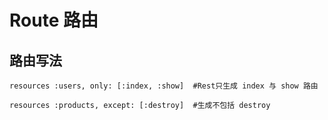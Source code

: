 # Route 路由

## 路由写法
```
resources :users, only: [:index, :show]  #Rest只生成 index 与 show 路由

resources :products, except: [:destroy]  #生成不包括 destroy
```
